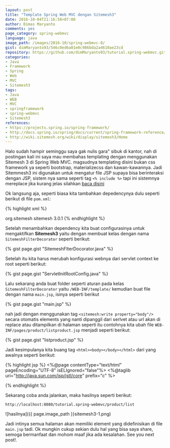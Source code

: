```yaml
---
layout: post
title: "Template Spring Web MVC dengan Sitemesh3"
date: 2016-10-04T21:16:58+07:00
author: Dimas Maryanto
comments: yes
page_category: spring-webmvc
language: java
image_path: /images/2016-10/spring-webmvc-8/
gist: dimMaryanto93/546c0ed6a01e0c986bda2a4610ae23cd
repository: https://github.com/dimMaryanto93/tutorial.spring-webmvc.git
categories:
- Java
- Framework
- Spring
- Web
- MVC
- Sitemesh3
tags:
- Java
- WEB
- MVC
- springframework
- spring-webmvc
- Sitemesh3
references:
- https://projects.spring.io/spring-framework/
- http://docs.spring.io/spring/docs/current/spring-framework-reference/htmlsingle/
- http://wiki.sitemesh.org/wiki/display/sitemesh3/Home
---
```


Halo sudah hampir seminggu saya gak nulis gara" sibuk di kantor, nah di postingan kali ini saya mau membahas templating dengan menggunakan Sitemesh 3 di Spring Web MVC. magsudnya templating disini bukan css framework ya seperti bootstrap, materializecss dan kawan-kawannya. Jadi Sitemmesh3 ini digunakan untuk mengatur file JSP supaya bisa berinteraksi dengan JSP, sistem nya sama seperti tag `<% include %>` tapi ini sistemnya mereplace jika kurang jelas silahkan [baca disini](http://wiki.sitemesh.org/wiki/display/sitemesh3/Home)

<!--more-->

Ok langsung aja, seperti biasa kita tambahkan depedencynya dulu seperti berikut di file `pom.xml`:

{% highlight xml %}
<!-- https://mvnrepository.com/artifact/org.sitemesh/sitemesh -->
<dependency>
    <groupId>org.sitemesh</groupId>
    <artifactId>sitemesh</artifactId>
    <version>3.0.1</version>
</dependency>
{% endhighlight %}


Setelah menambahkan dependency kita buat configurasinya untuk mengaktifkan **Sitemesh3** yaitu dengan membuat kelas dengan nama `SitemeshFilterDecorator` seperti berikut:

{% gist page.gist "SitemeshFIterDocorator.java" %}

Setelah itu kita harus merubah konfigurasi webnya dari servlet context ke root seperti berikut:

{% gist page.gist "ServletInitRootConfig.java" %}

Lalu sekarang anda buat folder seperti aturan pada kelas `SitemeshFilterDecorator` yaitu `/WEB-INF/template/` kemudian buat file dengan nama `main.jsp`, isinya seperti berikut

{% gist page.gist "main.jsp" %}

nah jadi dengan menggunakan tag `<sitemesh:write property="body"/>` secara otomatis elements yang nanti dipanggil dari serlvet atau url akan di replace atau ditampilkan di halaman seperti itu contohnya kita ubah file `WEB-INF/pages/product/listproduct.jsp` menjadi seperti berikut:

{% gist page.gist "listproduct.jsp" %}

Jadi kesimpulanya kita buang tag `<html><body></body></html>` dari yang awalnya seperti berikut:

{% highlight jsp %}
<%@page contentType="text/html" pageEncoding="UTF-8" isELIgnored="false"%>
<%@taglib uri="http://java.sun.com/jsp/jstl/core" prefix="c" %>
<!DOCTYPE html>
<html>
    <head>
        <meta http-equiv="Content-Type" content="text/html; charset=UTF-8">
        <title>List of Product</title>
    </head>
    <body>
        <!-- isi table -->
    </body>
</html>
{% endhighlight %}

Sekarang coba anda jalankan, maka hasilnya seperti berikut:

`http://localhost:8080/tutorial.spring-webmvc/product/list`

![hasilnya]({{ page.image_path }}sitemesh3-1.png)

Jadi intinya semua halaman akan memiliki element yang didefinisikan di file `main.jsp` tadi. Ok mungkin cukup sekian dulu hal yang bisa saya share, semoga bermanfaat dan mohom maaf jika ada kesalahan. See you next post!.
